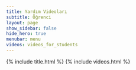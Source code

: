```yaml
---
title: Yardım Videoları
subtitle: Öğrenci
layout: page
show_sidebar: false
hide_hero: true
menubar: menu
videos: videos_for_students
---
```


{% include title.html %}
{% include videos.html %}
